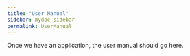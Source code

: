 ```yaml
---
title: "User Manual"
sidebar: mydoc_sidebar
permalink: UserManual
---
```


Once we have an application, the user manual should go here.
